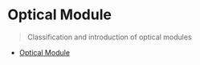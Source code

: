 # Optical Module


> Classification and introduction of optical modules

- [Optical Module](OpticalModule\OpticalModule.md)